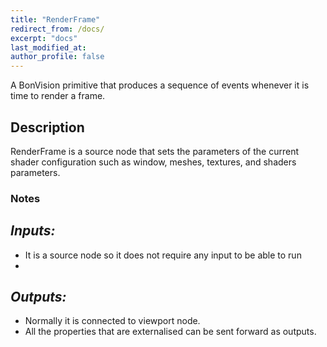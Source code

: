 ```yaml
---
title: "RenderFrame"
redirect_from: /docs/
excerpt: "docs"
last_modified_at: 
author_profile: false
---
```


A BonVision primitive that produces a sequence of events whenever it is time to render a frame.

## Description
RenderFrame is a source node that sets the parameters of the current shader configuration such as window, meshes, textures, and shaders parameters.

### Notes


## _Inputs:_ 
* It is a source node so it does not require any input to be able to run
* 


## _Outputs:_
* Normally it is connected to viewport node.
* All the properties that are externalised can be sent forward as outputs.
